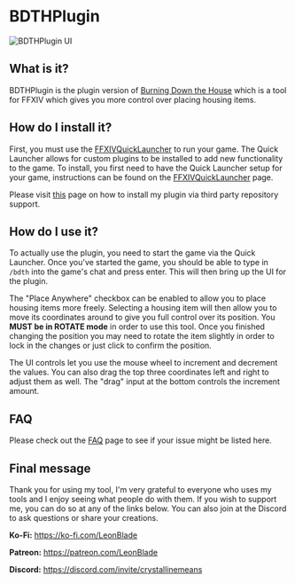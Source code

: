 # BDTHPlugin

![BDTHPlugin UI](https://i.imgur.com/AdznUyJ.png)

## What is it?
BDTHPlugin is the plugin version of [Burning Down the House](https://github.com/LeonBlade/BurningDownTheHouse) which is a tool for FFXIV which gives you more control over placing housing items.

## How do I install it?
First, you must use the [FFXIVQuickLauncher](https://github.com/goatcorp/FFXIVQuickLauncher) to run your game. The Quick Launcher allows for custom plugins to be installed to add new functionality to the game. To install, you first need to have the Quick Launcher setup for your game, instructions can be found on the [FFXIVQuickLauncher](https://github.com/goatcorp/FFXIVQuickLauncher) page.

Please visit [this](https://github.com/LeonBlade/DalamudPlugins) page on how to install my plugin via third party repository support.

## How do I use it?
To actually use the plugin, you need to start the game via the Quick Launcher. Once you've started the game, you should be able to type in `/bdth` into the game's chat and press enter. This will then bring up the UI for the plugin.

The "Place Anywhere" checkbox can be enabled to allow you to place housing items more freely. Selecting a housing item will then allow you to move its coordinates around to give you full control over its position. You **MUST be in ROTATE mode** in order to use this tool. Once you finished changing the position you may need to rotate the item slightly in order to lock in the changes or just click to confirm the position.

The UI controls let you use the mouse wheel to increment and decrement the values. You can also drag the top three coordinates left and right to adjust them as well. The "drag" input at the bottom controls the increment amount.

## FAQ
Please check out the [FAQ](https://github.com/LeonBlade/BDTHPlugin/wiki/FAQ) page to see if your issue might be listed here.

## Final message
Thank you for using my tool, I'm very grateful to everyone who uses my tools and I enjoy seeing what people do with them. If you wish to support me, you can do so at any of the links below. You can also join at the Discord to ask questions or share your creations.

**Ko-Fi:** https://ko-fi.com/LeonBlade

**Patreon:** https://patreon.com/LeonBlade

**Discord:** https://discord.com/invite/crystallinemeans
